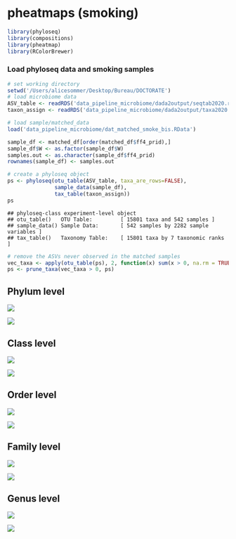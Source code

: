 pheatmaps (smoking)
================

``` r
library(phyloseq)
library(compositions)
library(pheatmap)
library(RColorBrewer)
```

### Load phyloseq data and smoking samples

``` r
# set working directory
setwd('/Users/alicesommer/Desktop/Bureau/DOCTORATE')
# load microbiome data
ASV_table <- readRDS('data_pipeline_microbiome/dada2output/seqtab2020.rds')
taxon_assign <- readRDS('data_pipeline_microbiome/dada2output/taxa2020.rds')

# load sample/matched_data
load('data_pipeline_microbiome/dat_matched_smoke_bis.RData')

sample_df <- matched_df[order(matched_df$ff4_prid),]
sample_df$W <- as.factor(sample_df$W)
samples.out <- as.character(sample_df$ff4_prid)
rownames(sample_df) <- samples.out

# create a phyloseq object
ps <- phyloseq(otu_table(ASV_table, taxa_are_rows=FALSE),
               sample_data(sample_df),
               tax_table(taxon_assign))
ps
```

    ## phyloseq-class experiment-level object
    ## otu_table()   OTU Table:         [ 15801 taxa and 542 samples ]
    ## sample_data() Sample Data:       [ 542 samples by 2282 sample variables ]
    ## tax_table()   Taxonomy Table:    [ 15801 taxa by 7 taxonomic ranks ]

``` r
# remove the ASVs never observed in the matched samples
vec_taxa <- apply(otu_table(ps), 2, function(x) sum(x > 0, na.rm = TRUE))
ps <- prune_taxa(vec_taxa > 0, ps)
```

## Phylum level

![](pheatmaps_smoke_files/figure-gfm/unnamed-chunk-4-1.png)<!-- -->

![](pheatmaps_smoke_files/figure-gfm/unnamed-chunk-5-1.png)<!-- -->

## Class level

![](pheatmaps_smoke_files/figure-gfm/unnamed-chunk-7-1.png)<!-- -->

![](pheatmaps_smoke_files/figure-gfm/unnamed-chunk-8-1.png)<!-- -->

## Order level

![](pheatmaps_smoke_files/figure-gfm/unnamed-chunk-10-1.png)<!-- -->

![](pheatmaps_smoke_files/figure-gfm/unnamed-chunk-11-1.png)<!-- -->

## Family level

![](pheatmaps_smoke_files/figure-gfm/unnamed-chunk-13-1.png)<!-- -->

![](pheatmaps_smoke_files/figure-gfm/unnamed-chunk-14-1.png)<!-- -->

## Genus level

![](pheatmaps_smoke_files/figure-gfm/unnamed-chunk-16-1.png)<!-- -->

![](pheatmaps_smoke_files/figure-gfm/unnamed-chunk-17-1.png)<!-- -->
